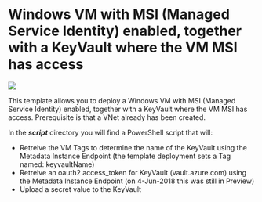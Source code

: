 # Windows VM with MSI (Managed Service Identity) enabled, together with a KeyVault where the VM MSI has access

<a href="https://portal.azure.com/#create/Microsoft.Template/uri/https%3A%2F%2Fraw.githubusercontent.com%2Fmbsnl%2Fvm-msi-keyvault-metadata-instance%2Finitial%2Fazuredeploy.json" target="_blank">
    <img src="http://azuredeploy.net/deploybutton.png"/>
</a>

This template allows you to deploy a Windows VM with MSI (Managed Service Identity) enabled, together with a KeyVault where the VM MSI has access. Prerequisite is that a VNet already has been created.

In the _**script**_ directory you will find a PowerShell script that will:
- Retreive the VM Tags to determine the name of the KeyVault using the Metadata Instance Endpoint (the template deployment sets a Tag named: keyvaultName)
- Retreive an oauth2 access_token for KeyVault (vault.azure.com) using the Metadata Instance Endpoint (on 4-Jun-2018 this was still in Preview)
- Upload a secret value to the KeyVault